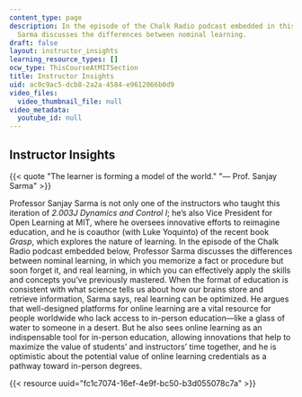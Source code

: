 ```yaml
---
content_type: page
description: In the episode of the Chalk Radio podcast embedded in this section, Professor
  Sarma discusses the differences between nominal learning.
draft: false
layout: instructor_insights
learning_resource_types: []
ocw_type: ThisCourseAtMITSection
title: Instructor Insights
uid: ac0c9ac5-dcb8-2a2a-4584-e9612066b0d9
video_files:
  video_thumbnail_file: null
video_metadata:
  youtube_id: null
---
```

## Instructor Insights

{{< quote "The learner is forming a model of the world." "— Prof. Sanjay Sarma" >}}

Professor Sanjay Sarma is not only one of the instructors who taught this iteration of *2.003J Dynamics and Control I*; he’s also Vice President for Open Learning at MIT, where he oversees innovative efforts to reimagine education, and he is coauthor (with Luke Yoquinto) of the recent book *Grasp*, which explores the nature of learning. In the episode of the Chalk Radio podcast embedded below, Professor Sarma discusses the differences between nominal learning, in which you memorize a fact or procedure but soon forget it, and real learning, in which you can effectively apply the skills and concepts you’ve previously mastered. When the format of education is consistent with what science tells us about how our brains store and retrieve information, Sarma says, real learning can be optimized. He argues that well-designed platforms for online learning are a vital resource for people worldwide who lack access to in-person education—like a glass of water to someone in a desert. But he also sees online learning as an indispensable tool for in-person education, allowing innovations that help to maximize the value of students’ and instructors’ time together, and he is optimistic about the potential value of online learning credentials as a pathway toward in-person degrees.

{{< resource uuid="fc1c7074-16ef-4e9f-bc50-b3d055078c7a" >}}